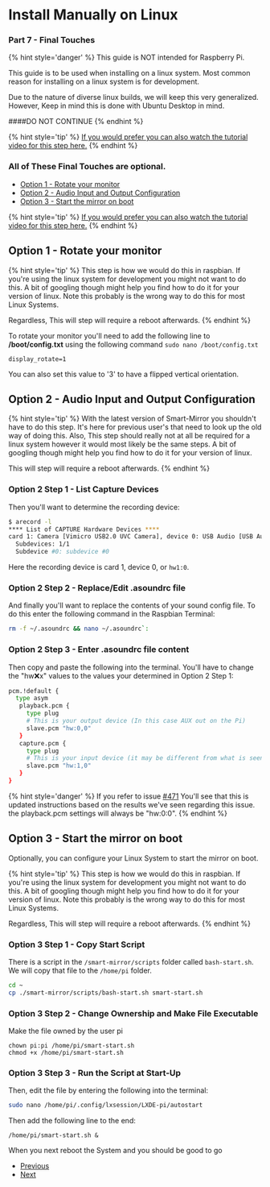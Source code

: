 # Install Manually on Linux
### Part 7 - Final Touches

{% hint style='danger' %}
This guide is NOT intended for Raspberry Pi.

This guide is to be used when installing on a linux system. Most common reason for installing on a linux system is for development.

Due to the nature of diverse linux builds, we will keep this very generalized. However, Keep in mind this is done with Ubuntu Desktop in mind. 

####DO NOT CONTINUE
{% endhint %}

{% hint style='tip' %}
[If you would prefer you can also watch the tutorial video for this step here.](#)
{% endhint %}

### All of These Final Touches are optional.

* [Option 1 - Rotate your monitor](/docs/tutorials/Linux/Part-7.md#option-1---rotate-your-monitor)
* [Option 2 - Audio Input and Output Configuration](/docs/tutorials/Linux/Part-7.md#option-2---audio-input-and-output-configuration)
* [Option 3 - Start the mirror on boot](/docs/tutorials/Linux/Part-7.md#option-3---start-the-mirror-on-boot)

{% hint style='tip' %}
[If you would prefer you can also watch the tutorial video for this step here.](#)
{% endhint %}

## Option 1 - Rotate your monitor
{% hint style='tip' %}
This step is how we would do this in raspbian. If you're using the linux system for development you might not want to do this. A bit of googling though might help you find how to do it for your version of linux. Note this probably is the wrong way to do this for most Linux Systems.

Regardless, This will step will require a reboot afterwards.
{% endhint %}

To rotate your monitor you'll need to add the following line to **/boot/config.txt** using the following command ```sudo nano /boot/config.txt```
```
display_rotate=1
```
You can also set this value to '3' to have a flipped vertical orientation. 

## Option 2 - Audio Input and Output Configuration
{% hint style='tip' %}
With the latest version of Smart-Mirror you shouldn't have to do this step. It's here for previous user's that need to look up the old way of doing this. Also, This step should really not at all be required for a linux system however it would most likely be the same steps. A bit of googling though might help you find how to do it for your version of linux.

This will step will require a reboot afterwards.
{% endhint %}


### Option 2 Step 1 - List Capture Devices
Then you'll want to determine the recording device:
``` bash
$ arecord -l
**** List of CAPTURE Hardware Devices ****
card 1: Camera [Vimicro USB2.0 UVC Camera], device 0: USB Audio [USB Audio]
  Subdevices: 1/1
  Subdevice #0: subdevice #0
```
Here the recording device is card 1, device 0, or `hw1:0`.

### Option 2 Step 2 - Replace/Edit .asoundrc file
And finally you'll want to replace the contents of your sound config file. To do this enter the following command in the Raspbian Terminal:

``` bash 
rm -f ~/.asoundrc && nano ~/.asoundrc`:
```

### Option 2 Step 3 - Enter .asoundrc file content
Then copy and paste the following into the terminal. You'll have to change the "hw:x:x" values to the values your determined in Option 2 Step 1:
``` bash
pcm.!default {
  type asym
   playback.pcm {
     type plug
     # This is your output device (In this case AUX out on the Pi)
     slave.pcm "hw:0,0"
   }
   capture.pcm {
     type plug
     # This is your input device (it may be different from what is seen here)
     slave.pcm "hw:1,0"
   }
}
```
{% hint style='danger' %}
If you refer to issue [#471](https://github.com/evancohen/smart-mirror/issues/471) You'll see that this is updated instructions based on the results we've seen regarding this issue. the playback.pcm settings will always be "hw:0:0". 
{% endhint %}

## Option 3 - Start the mirror on boot

Optionally, you can configure your Linux System to start the mirror on boot.

{% hint style='tip' %}
This step is how we would do this in raspbian. If you're using the linux system for development you might not want to do this. A bit of googling though might help you find how to do it for your version of linux. Note this probably is the wrong way to do this for most Linux Systems.

Regardless, This will step will require a reboot afterwards.
{% endhint %}

 

### Option 3 Step 1 - Copy Start Script
There is a script in the ```/smart-mirror/scripts``` folder called ```bash-start.sh```. We will copy that file to the ```/home/pi``` folder. 

``` bash
cd ~
cp ./smart-mirror/scripts/bash-start.sh smart-start.sh
```

### Option 3 Step 2 - Change Ownership and Make File Executable
Make the file owned by the user pi
```
chown pi:pi /home/pi/smart-start.sh
chmod +x /home/pi/smart-start.sh
```

### Option 3 Step 3 - Run the Script at Start-Up 
Then, edit the file by entering the following into the terminal:
``` bash
sudo nano /home/pi/.config/lxsession/LXDE-pi/autostart
``` 
Then add the following line to the end:
```
/home/pi/smart-start.sh &
```
When you next reboot the System and you should be good to go

<ul class="pager">
  <li class="previous"><a href="Part-6.html">Previous</a></li>
  <li class="next"><a href="Part-8.html">Next</a></li>
</ul>